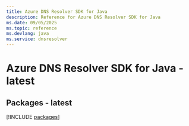 ```yaml
---
title: Azure DNS Resolver SDK for Java
description: Reference for Azure DNS Resolver SDK for Java
ms.date: 09/05/2025
ms.topic: reference
ms.devlang: java
ms.service: dnsresolver
---
```

# Azure DNS Resolver SDK for Java - latest
## Packages - latest
[!INCLUDE [packages](dns-resolver-index.md)]